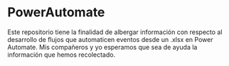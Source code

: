 # PowerAutomate
Este repositorio tiene la finalidad de albergar información con respecto al desarrollo de flujos que automaticen eventos desde un .xlsx en Power Automate. Mis compañeros y yo esperamos que sea de ayuda la información que hemos recolectado. 

